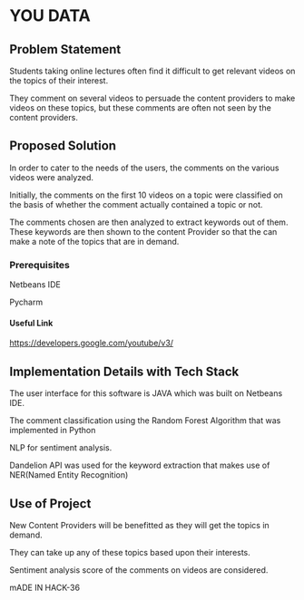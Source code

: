 # YOU DATA
## Problem Statement
Students taking online lectures often find it difficult to get relevant videos on the topics of their interest. 

They comment on several videos to persuade the content providers to make videos on these topics, but these comments are often not seen by the content providers.


## Proposed Solution

 In order to cater to the needs of the users, the comments on the various videos were analyzed.

Initially, the comments on the first 10 videos on a topic were classified on the basis of whether the comment actually contained a topic or not.

The comments chosen are then analyzed to extract keywords out of them. These keywords are then shown to the content Provider so that the can make a note of the topics that are in demand.  

### Prerequisites

 Netbeans IDE
 
 Pycharm
 
 #### Useful Link

https://developers.google.com/youtube/v3/ 
 
## Implementation Details with Tech Stack
The user interface for this software is JAVA which was built on Netbeans IDE.

The comment classification using the Random Forest Algorithm that was implemented in Python

NLP for sentiment analysis.

Dandelion API was used for the keyword extraction that makes use of NER(Named Entity Recognition)

## Use of Project
New Content Providers will be benefitted as they will get the topics in demand. 

They can take up any of these topics based upon their interests.

Sentiment analysis score of the comments on videos are considered.



mADE IN HACK-36











